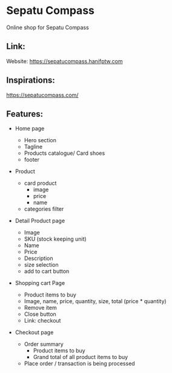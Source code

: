 # Sepatu Compass

Online shop for Sepatu Compass

## Link:

Website: https://sepatucompass.hanifptw.com

## Inspirations:

https://sepatucompass.com/

## Features:

- Home page

  - Hero section
  - Tagline
  - Products catalogue/ Card shoes
  - footer

- Product

  - card product
    - image
    - price
    - name
  - categories filter

- Detail Product page

  - Image
  - SKU (stock keeping unit)
  - Name
  - Price
  - Description
  - size selection
  - add to cart button

- Shopping cart Page

  - Product items to buy
  - Image, name, price, quantity, size, total (price \* quantity)
  - Remove item
  - Close button
  - Link: checkout

- Checkout page
  - Order summary
    - Product items to buy
    - Grand total of all product items to buy
  - Place order / transaction is being processed
